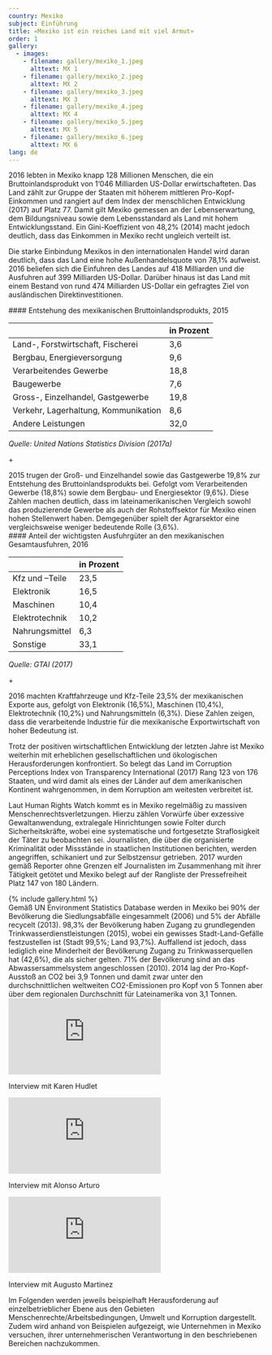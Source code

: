 ```yaml
---
country: Mexiko
subject: Einführung
title: «Mexiko ist ein reiches Land mit viel Armut»
order: 1
gallery:
  - images:
    - filename: gallery/mexiko_1.jpeg
      alttext: MX 1
    - filename: gallery/mexiko_2.jpeg
      alttext: MX 2
    - filename: gallery/mexiko_3.jpeg
      alttext: MX 3
    - filename: gallery/mexiko_4.jpeg
      alttext: MX 4
    - filename: gallery/mexiko_5.jpeg
      alttext: MX 5
    - filename: gallery/mexiko_6.jpeg
      alttext: MX 6
lang: de
---
```

<!-- Text mit Sidestory rechts -->
<div class="has-sidestories-right grid" markdown="1">

<div class="content" markdown="1">
2016 lebten in Mexiko knapp 128 Millionen Menschen, die ein Bruttoinlandsprodukt von 1‘046 Milliarden US-Dollar erwirtschafteten. Das Land zählt zur Gruppe der Staaten mit höherem mittleren Pro-Kopf-Einkommen und rangiert auf dem Index der menschlichen Entwicklung (2017) auf Platz 77. Damit gilt Mexiko gemessen an der Lebenserwartung, dem Bildungsniveau sowie dem Lebensstandard als Land mit hohem Entwicklungsstand. Ein Gini-Koeffizient von 48,2% (2014) macht jedoch deutlich, dass das Einkommen in Mexiko recht ungleich verteilt ist.

Die starke Einbindung Mexikos in den internationalen Handel wird daran deutlich, dass das Land eine hohe Außenhandelsquote von 78,1% aufweist. 2016 beliefen sich die Einfuhren des Landes auf 418 Milliarden und die Ausfuhren auf 399 Milliarden US-Dollar. Darüber hinaus ist das Land mit einem Bestand von rund 474 Milliarden US-Dollar ein gefragtes Ziel von ausländischen Direktinvestitionen.
</div>

<div class="sidestory sidestory-right" markdown="1">
#### Entstehung des mexikanischen Bruttoinlandsprodukts, 2015

 &nbsp; | in Prozent
 --- | ---
Land-, Forstwirtschaft, Fischerei | 3,6
Bergbau, Energieversorgung | 9,6
Verarbeitendes Gewerbe | 18,8
Baugewerbe | 7,6
Gross-, Einzelhandel, Gastgewerbe | 19,8
Verkehr, Lagerhaltung, Kommunikation | 8,6
Andere Leistungen | 32,0

_Quelle: United Nations Statistics Division (2017a)_
<p class="sidestory-toggle"><span>+</span></p>
</div>

<div class="overlay sidestory-right-content content">
<div class="ss-content" markdown="1">
2015 trugen der Groß- und Einzelhandel sowie das Gastgewerbe 19,8% zur Entstehung des Bruttoinlandsprodukts bei. Gefolgt vom Verarbeitenden Gewerbe (18,8%) sowie dem Bergbau- und Energiesektor (9,6%). Diese Zahlen machen deutlich, dass im lateinamerikanischen Vergleich sowohl das produzierende Gewerbe als auch der Rohstoffsektor für Mexiko einen hohen Stellenwert haben. Demgegenüber spielt der Agrarsektor eine vergleichsweise weniger bedeutende Rolle (3,6%).
</div>
</div>

</div>


<!-- Text mit Sidestory links -->
<div class="has-sidestories-left grid" markdown="1">

<div class="sidestory sidestory-left" markdown="1">
#### Anteil der wichtigsten Ausfuhrgüter an den mexikanischen Gesamtausfuhren, 2016

 &nbsp; | in Prozent
--- | ---
Kfz und –Teile | 23,5
Elektronik | 16,5
Maschinen | 10,4
Elektrotechnik | 10,2
Nahrungsmittel | 6,3
Sonstige | 33,1

_Quelle: GTAI (2017)_

<p class="sidestory-toggle"><span>+</span></p>
</div>

<div class="overlay sidestory-left-content content">
<div class="ss-content">
<p>2016 machten Kraftfahrzeuge und Kfz-Teile 23,5% der mexikanischen Exporte aus, gefolgt von Elektronik (16,5%), Maschinen (10,4%), Elektrotechnik (10,2%) und Nahrungsmitteln (6,3%). Diese Zahlen zeigen, dass die verarbeitende Industrie für die mexikanische Exportwirtschaft von hoher Bedeutung ist.</p>
</div>
</div>

<div class="content" markdown="1">

Trotz der positiven wirtschaftlichen Entwicklung der letzten Jahre ist Mexiko weiterhin mit erheblichen gesellschaftlichen und ökologischen Herausforderungen konfrontiert. So belegt das Land im Corruption Perceptions Index von Transparency International (2017) Rang 123 von 176 Staaten, und wird damit als eines der Länder auf dem amerikanischen Kontinent wahrgenommen, in dem Korruption am weitesten verbreitet ist.

Laut Human Rights Watch kommt es in Mexiko regelmäßig zu massiven Menschenrechtsverletzungen. Hierzu zählen Vorwürfe über exzessive Gewaltanwendung, extralegale Hinrichtungen sowie Folter durch Sicherheitskräfte, wobei eine systematische und fortgesetzte Straflosigkeit der Täter zu beobachten sei. Journalisten, die über die organisierte Kriminalität oder Missstände in staatlichen Institutionen berichten, werden angegriffen, schikaniert und zur Selbstzensur getrieben. 2017 wurden gemäß Reporter ohne Grenzen elf Journalisten im Zusammenhang mit ihrer Tätigkeit getötet und Mexiko belegt auf der Rangliste der Pressefreiheit Platz 147 von 180 Ländern.
</div>

</div>


<div class="media-wrapper">
{% include gallery.html %}
</div>

<div class="content" markdown="1">
Gemäß UN Environment Statistics Database werden in Mexiko bei 90% der Bevölkerung die Siedlungsabfälle eingesammelt (2006) und 5% der Abfälle recycelt (2013). 98,3% der Bevölkerung haben Zugang zu grundlegenden Trinkwasserdienstleistungen (2015), wobei ein gewisses Stadt-Land-Gefälle festzustellen ist (Stadt 99,5%; Land 93,7%). Auffallend ist jedoch, dass lediglich eine Minderheit der Bevölkerung Zugang zu Trinkwasserquellen hat (42,6%), die als sicher gelten. 71% der Bevölkerung sind an das Abwassersammelsystem angeschlossen (2010). 2014 lag der Pro-Kopf-Ausstoß an CO2 bei 3,9 Tonnen und damit zwar unter den durchschnittlichen weltweiten CO2-Emissionen pro Kopf von 5 Tonnen aber über dem regionalen Durchschnitt für Lateinamerika von 3,1 Tonnen.
</div>

<div class="media-wrapper country-videos">
	<div class="country-video">
		<iframe src="https://tube.switch.ch/embed/606ae622" frameborder="0" webkitallowfullscreen mozallowfullscreen allowfullscreen></iframe>
		<p>Interview mit Karen Hudlet</p>
	</div>
	<div class="country-video">
		<iframe src="https://tube.switch.ch/embed/7084b69b" frameborder="0" webkitallowfullscreen mozallowfullscreen allowfullscreen></iframe>
		<p>Interview mit Alonso Arturo</p>
	</div>
	<div class="country-video">
		<iframe src="https://tube.switch.ch/embed/26425459" frameborder="0" webkitallowfullscreen mozallowfullscreen allowfullscreen></iframe>
		<p>Interview mit Augusto Martinez</p>
	</div>
</div>

<div class="content" markdown="1">
Im Folgenden werden jeweils beispielhaft Herausforderung auf einzelbetrieblicher Ebene aus den Gebieten Menschenrechte/Arbeitsbedingungen, Umwelt und Korruption dargestellt. Zudem wird anhand von Beispielen aufgezeigt, wie Unternehmen in Mexiko versuchen, ihrer unternehmerischen Verantwortung in den beschriebenen Bereichen nachzukommen.
</div>
